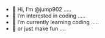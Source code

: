 - 👋 Hi, I’m @jump902 .....
- 👀 I’m interested in coding .....
- 🌱 I’m currently learning coding .....
- 🌱 or just make fun ....

<!---
jump902/jump902 is a ✨ special ✨ repository because its `README.md` (this file) appears on your GitHub profile.
You can click the Preview link to take a look at your changes.
--->
